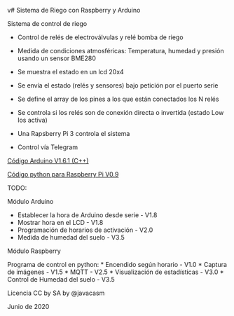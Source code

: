 v# Sistema de Riego con Raspberry y Arduino

Sistema de control de riego

*  Control de relés de electroválvulas y relé bomba de riego
*  Medida de condiciones atmosféricas: Temperatura, humedad y presión usando un sensor BME280
*  Se muestra el estado en un lcd 20x4
*  Se envía el estado (relés y sensores) bajo petición por el puerto serie
*  Se define el array de los pines a los que están conectados los N relés
*  Se controla si los relés son de conexión directa o invertida (estado Low los activa)

*  Una Rapsberry Pi 3 controla el sistema
*  Control vía Telegram 



[Código Arduino V1.6.1 (C++)](./RiegoRaspberryArduino/RiegoRaspberryArduino.ino)

[Código python para Raspberry Pi V0.9](./Riego-RA-Raspberry)

TODO:

Módulo Arduino

* Establecer la hora de Arduino desde serie     -       V1.8
* Mostrar hora en el LCD                       -       V1.8
* Programación de horarios de activación       -       V2.0
* Medida de humedad del suelo                   -      V3.5 


Módulo Raspberry

Programa de control en python:
    * Encendido según horario - V1.0
    * Captura de imágenes - V1.5
    * MQTT - V2.5
    * Visualización de estadísticas - V3.0
    * Control de Humedad del suelo - V3.5

Licencia CC by SA by @javacasm

Junio de 2020